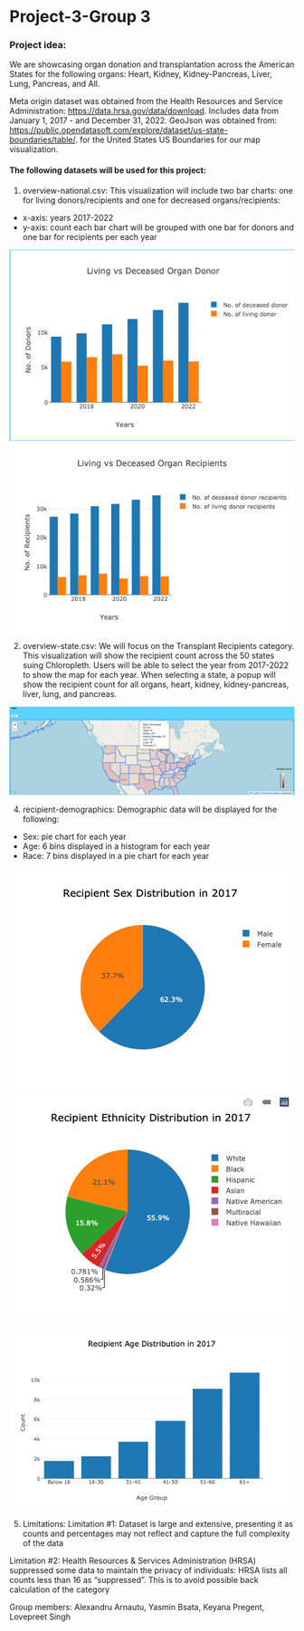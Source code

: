 # Project-3-Group 3 

### Project idea: 
We are showcasing organ donation and transplantation across the American States for the following organs: Heart, Kidney, Kidney-Pancreas, Liver, Lung, Pancreas, and All. 

Meta origin dataset was obtained from the Health Resources and Service Administration: https://data.hrsa.gov/data/download. Includes data from January 1, 2017 - and December 31, 2022.
GeoJson was obtained from: https://public.opendatasoft.com/explore/dataset/us-state-boundaries/table/. for the United States US Boundaries for our map visualization.

#### The following datasets will be used for this project: 
1. overview-national.csv: 
 This visualization will include two bar charts: one for living donors/recipients and one for decreased organs/recipients:
- x-axis: years 2017-2022
- y-axis: count
  each bar chart will be grouped with one bar for donors and one bar for recipients per each year 

![alt text](image-1.png)    ![alt text](image-2.png)
  
2. overview-state.csv: 
We will focus on the Transplant Recipients category. This visualization will show the recipient count across the 50 states suing Chloropleth. Users will be able to select the year from 2017-2022 to show the map for each year. When selecting a state, a popup will show the recipient count for all organs, heart, kidney, kidney-pancreas, liver, lung, and pancreas.   

![alt text](image-3.png)


4. recipient-demographics: 
Demographic data will be displayed for the following:
- Sex: pie chart for each year
- Age: 6 bins displayed in a histogram for each year
- Race: 7 bins displayed in a pie chart for each year

![alt text](image-4.png)  ![alt text](image-5.png)

![alt text](image-6.png)

5. Limitations:
Limitation #1: Dataset is large and extensive, presenting it as counts and percentages may not reflect and capture the full complexity of the data

Limitation #2: Health Resources & Services Administration (HRSA) suppressed some data to maintain the privacy of individuals: 
HRSA lists all counts less than 16 as “suppressed”. This is to avoid possible back calculation of the category 



Group members: Alexandru Arnautu, Yasmin Bsata, Keyana Pregent, Lovepreet Singh

 

